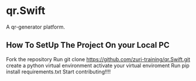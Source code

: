 # qr.Swift
A qr-generator platform.

## How To SetUp The Project On your Local PC

Fork the repository
Run git clone https://github.com/zuri-training/qr.Swift.git
create a python virtual environment
activate your virtual enviroment
Run pip install requirements.txt
Start contributing!!!!